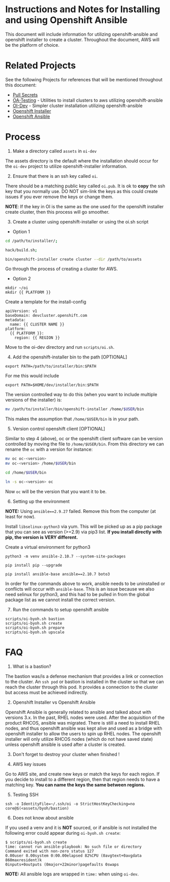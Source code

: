 # Instructions and Notes for Installing and using Openshift Ansible

This document will include information for utilizing openshift-ansible and openshift installer to create a cluster.
Throughout the document, AWS will be the platform of choice.

# Related Projects

See the following Projects for references that will be mentioned throughout this document:

- [Pull Secrets](https://github.com/barbacbd/tools/blob/main/references/PullSecret.md)
- [OA-Testing](https://github.com/mtnbikenc/oa-testing) - Utilities to install clusters to aws utilizing openshift-ansible
- [OI-Dev](https://github.com/jstuever/oi-dev) - Simpler cluster installation utilizing openshift-ansible
- [Openshift Installer](https://github.com/openshift/installer)
- [Openshift Ansible](https://github.com/openshift/openshift-ansible)


# Process

1. Make a directory called `assets` in `oi-dev`

The assets directory is the default where the installation should occur for the `oi-dev` project to
utilize openshift-installer information.

2. Ensure that there is an ssh key called `oi`.

There should be a matching public key called `oi.pub`. It is ok to **copy** the
ssh key that you normally use. DO NOT sim-link the keys as this could create issues if you
ever remove the keys or change them.

**NOTE**: If the key in OI is the same as the one used for the openshift installer create cluster, then
this process will go smoother. 


3. Create a cluster using openshift-installer or using the oi.sh script

- Option 1

```bash
cd /path/to/installer/;

hack/build.sh;

bin/openshift-installer create cluster --dir /path/to/assets

```

Go through the process of creating a cluster for AWS.

- Option 2

```
mkdir ~/oi
mkdir {{ PLATFORM }}
```

Create a template for the install-config

```
apiVersion: v1
baseDomain: devcluster.openshift.com
metadata:
  name: {{ CLUSTER NAME }}
platform:
  {{ PLATFORM }}:
    region: {{ REGION }}
```

Move to the oi-dev directory and run `scripts/oi.sh`.

4. Add the openshift-installer bin to the path [OPTIONAL]

`export PATH=/path/to/installer/bin:$PATH`

For me this would include

`export PATH=$HOME/dev/installer/bin:$PATH`

The version controlled way to do this (when you want to include multiple versions of the installer) is:

```bash
mv /path/to/installer/bin/openshift-installer /home/$USER/bin
```

This makes the assumption that `/home/$USER/bin` is in your path.


5. Version control openshift client [OPTIONAL]

Similar to step 4 (above), oc or the openshift client software can be version controlled by
moving the file to `/home/$USER/bin`. From this directory we can rename the `oc` with a version
for instance:

```bash
mv oc oc-<version>
mv oc-<version> /home/$USER/bin

cd /home/$USER/bin

ln -s oc-<version> oc
```

Now `oc` will be the version that you want it to be.


6. Setting up the environment

**NOTE:** Using `ansible==2.9.27` failed. Remove this from the computer (at least for now).

Install `libselinux-python3` via yum. This will be picked up as a pip package that you can see as version (>=2.9) via pip3 list. **If you install directly with pip, the version is VERY different.**

Create a virtual environment for python3

```
python3 -m venv ansible-2.10.7 --system-site-packages

pip install pip --upgrade

pip install ansible-base ansible==2.10.7 boto3
```

In order for the commands above to work, ansible needs to be uninstalled or conflicts will occur with `ansible-base`. This is an issue because we also need selinux for python3, and this had to be pulled in from the global package list as we cannot install the correct version.


7. Run the commands to setup openshift ansible

```
scripts/oi-byoh.sh bastion
scripts/oi-byoh.sh create
scripts/oi-byoh.sh prepare
scripts/oi-byoh.sh upscale
```

# FAQ

1. What is a bastion?

The bastion was/is a defense mechanism that provides a link or connection to the cluster. An `ssh pod` or bastion is installed
in the cluster so that we can reach the cluster through this pod. It provides a connection to the cluster but access must be
achieved indirectly.

2. Openshift Installer vs Openshift Ansible

Openshift Ansible is generally related to ansible and talked about with versions 3.x. In the past, RHEL nodes were used. After
the acquisition of the product RHCOS, ansible was migrated. There is still a need to install RHEL nodes, and thus openshift
ansible was kept alive and used as a bridge with openshift installer to allow the users to spin up RHEL nodes. The openshift
installer will only utilize RHCOS nodes (which do not have saved state) unless openshift ansible is used after a cluster is
created.

3. Don't forget to destroy your cluster when finished !

4. AWS key issues

Go to AWS site, and create new keys or match the keys for each region. If you decide to install to a different region, then that region needs to have a matching key. **You can name the keys the same between regions.**

5. Testing SSH

```
ssh -o IdentityFile=~/.ssh/oi -o StrictHostKeyChecking=no core@$(<assets/byoh/bastion)
```

6. Does not know about ansible

If you used a venv and it is **NOT** sourced, or if ansible is not installed the following error could
appear during `oi-byoh.sh create`:

```
$ scripts/oi-byoh.sh create
time: cannot run ansible-playbook: No such file or directory
Command exited with non-zero status 127
0.00user 0.00system 0:00.00elapsed 82%CPU (0avgtext+0avgdata 860maxresident)k
0inputs+0outputs (0major+22minor)pagefaults 0swaps
```

**NOTE:** All ansible logs are wrapped in `time:` when using `oi-dev`.